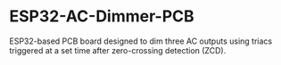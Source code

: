 # ESP32-AC-Dimmer-PCB

ESP32-based PCB board designed to dim three AC outputs using triacs triggered at a set time after zero-crossing detection (ZCD).
